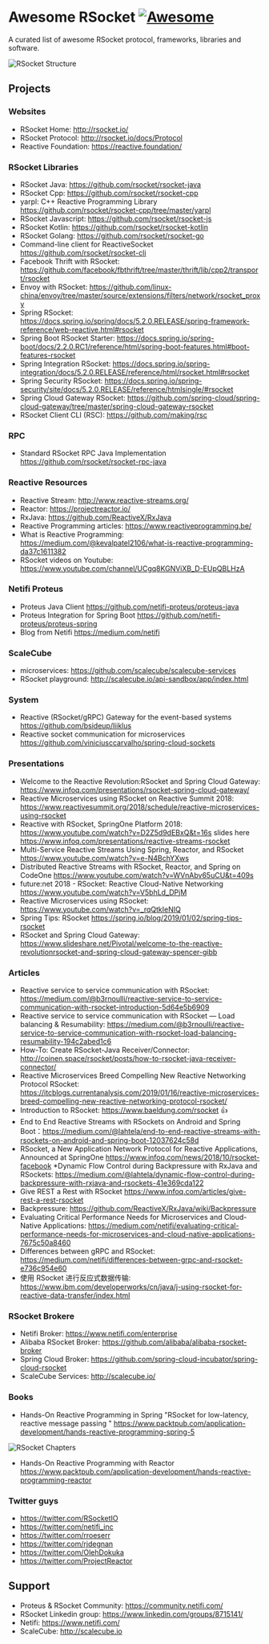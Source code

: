 # Awesome RSocket [![Awesome](https://awesome.re/badge.svg)](https://awesome.re)

A curated list of awesome RSocket protocol, frameworks, libraries and software.

![RSocket Structure](https://github.com/linux-china/awesome-rsocket/raw/master/images/structure.png)


## Projects

### Websites

* RSocket Home: http://rsocket.io/
* RSocket Protocol: http://rsocket.io/docs/Protocol
* Reactive Foundation: https://reactive.foundation/


### RSocket Libraries

* RSocket Java: https://github.com/rsocket/rsocket-java
* RSocket Cpp: https://github.com/rsocket/rsocket-cpp
* yarpl: C++ Reactive Programming Library  https://github.com/rsocket/rsocket-cpp/tree/master/yarpl
* RSocket Javascript: https://github.com/rsocket/rsocket-js
* RSocket Kotlin: https://github.com/rsocket/rsocket-kotlin
* RSocket Golang: https://github.com/rsocket/rsocket-go
* Command-line client for ReactiveSocket https://github.com/rsocket/rsocket-cli
* Facebook Thrift with RSocket: https://github.com/facebook/fbthrift/tree/master/thrift/lib/cpp2/transport/rsocket
* Envoy with RSocket: https://github.com/linux-china/envoy/tree/master/source/extensions/filters/network/rsocket_proxy
* Spring RSocket:  https://docs.spring.io/spring/docs/5.2.0.RELEASE/spring-framework-reference/web-reactive.html#rsocket
* Spring Boot RSocket Starter: https://docs.spring.io/spring-boot/docs/2.2.0.RC1/reference/html/spring-boot-features.html#boot-features-rsocket
* Spring Integration RSocket: https://docs.spring.io/spring-integration/docs/5.2.0.RELEASE/reference/html/rsocket.html#rsocket
* Spring Security RSocket: https://docs.spring.io/spring-security/site/docs/5.2.0.RELEASE/reference/htmlsingle/#rsocket
* Spring Cloud Gateway RSocket: https://github.com/spring-cloud/spring-cloud-gateway/tree/master/spring-cloud-gateway-rsocket
* RSocket Client CLI (RSC): https://github.com/making/rsc

### RPC

* Standard RSocket RPC Java Implementation https://github.com/rsocket/rsocket-rpc-java

### Reactive Resources

* Reactive Stream: http://www.reactive-streams.org/
* Reactor: https://projectreactor.io/
* RxJava: https://github.com/ReactiveX/RxJava
* Reactive Programming articles: https://www.reactiveprogramming.be/
* What is Reactive Programming: https://medium.com/@kevalpatel2106/what-is-reactive-programming-da37c1611382
* RSocket videos on Youtube: https://www.youtube.com/channel/UCgq8KGNViXB_D-EUpQBLHzA

### Netifi Proteus

* Proteus Java Client https://github.com/netifi-proteus/proteus-java 
* Proteus Integration for Spring Boot https://github.com/netifi-proteus/proteus-spring
* Blog from Netifi https://medium.com/netifi

### ScaleCube

* microservices: https://github.com/scalecube/scalecube-services
* RSocket playground: http://scalecube.io/api-sandbox/app/index.html

### System

* Reactive (RSocket/gRPC) Gateway for the event-based systems  https://github.com/bsideup/liiklus
* Reactive socket communication for microservices https://github.com/viniciusccarvalho/spring-cloud-sockets

### Presentations

* Welcome to the Reactive Revolution:RSocket and Spring Cloud Gateway: https://www.infoq.com/presentations/rsocket-spring-cloud-gateway/
* Reactive Microservices using RSocket on Reactive Summit 2018: https://www.reactivesummit.org/2018/schedule/reactive-microservices-using-rsocket
* Reactive with RSocket, SpringOne Platform 2018: https://www.youtube.com/watch?v=D2Z5d9dEBxQ&t=16s slides here https://www.infoq.com/presentations/reactive-streams-rsocket
* Multi-Service Reactive Streams Using Spring, Reactor, and RSocket https://www.youtube.com/watch?v=e-N4BchYXws
* Distributed Reactive Streams with RSocket, Reactor, and Spring on CodeOne https://www.youtube.com/watch?v=WVnAbv65uCU&t=409s
* future:net 2018 - RSocket: Reactive Cloud-Native Networking https://www.youtube.com/watch?v=V5bhLd_DPjM
* Reactive Microservices using RSocket: https://www.youtube.com/watch?v=_rqQtkIeNIQ
* Spring Tips: RSocket https://spring.io/blog/2019/01/02/spring-tips-rsocket
* RSocket and Spring Cloud Gateway: https://www.slideshare.net/Pivotal/welcome-to-the-reactive-revolutionrsocket-and-spring-cloud-gateway-spencer-gibb

### Articles

* Reactive service to service communication with RSocket: https://medium.com/@b3rnoulli/reactive-service-to-service-communication-with-rsocket-introduction-5d64e5b6909
* Reactive service to service communication with RSocket — Load balancing & Resumability: https://medium.com/@b3rnoulli/reactive-service-to-service-communication-with-rsocket-load-balancing-resumability-194c2abed1c6
* How-To: Create RSocket-Java Receiver/Connector: http://coinen.space/rsocket/posts/how-to-rsocket-java-receiver-connector/
* Reactive Microservices Breed Compelling New Reactive Networking Protocol RSocket: https://itcblogs.currentanalysis.com/2019/01/16/reactive-microservices-breed-compelling-new-reactive-networking-protocol-rsocket/
* Introduction to RSocket: https://www.baeldung.com/rsocket :thumbsup:
* End to End Reactive Streams with RSockets on Android and Spring Boot：https://medium.com/@lahtela/end-to-end-reactive-streams-with-rsockets-on-android-and-spring-boot-12037624c58d
* RSocket, a New Application Network Protocol for Reactive Applications, Announced at SpringOne  https://www.infoq.com/news/2018/10/rsocket-facebook
*Dynamic Flow Control during Backpressure with RxJava and RSockets: https://medium.com/@lahtela/dynamic-flow-control-during-backpressure-with-rxjava-and-rsockets-41e369cda122
* Give REST a Rest with RSocket https://www.infoq.com/articles/give-rest-a-rest-rsocket
* Backpressure: https://github.com/ReactiveX/RxJava/wiki/Backpressure
* Evaluating Critical Performance Needs for Microservices and Cloud-Native Applications: https://medium.com/netifi/evaluating-critical-performance-needs-for-microservices-and-cloud-native-applications-7675c50a8460
* Differences between gRPC and RSocket: https://medium.com/netifi/differences-between-grpc-and-rsocket-e736c954e60
* 使用 RSocket 进行反应式数据传输: https://www.ibm.com/developerworks/cn/java/j-using-rsocket-for-reactive-data-transfer/index.html

### RSocket Brokere

* Netifi Broker: https://www.netifi.com/enterprise
* Alibaba RSocket Broker: https://github.com/alibaba/alibaba-rsocket-broker
* Spring Cloud Broker: https://github.com/spring-cloud-incubator/spring-cloud-rsocket
* ScaleCube Services: http://scalecube.io/

### Books

* Hands-On Reactive Programming in Spring  "RSocket for low-latency, reactive message passing " https://www.packtpub.com/application-development/hands-reactive-programming-spring-5

![RSocket Chapters](https://github.com/linux-china/awesome-rsocket/raw/master/images/rsocket_chapters.png)

* Hands-On Reactive Programming with Reactor https://www.packtpub.com/application-development/hands-reactive-programming-reactor


### Twitter guys

* https://twitter.com/RSocketIO
* https://twitter.com/netifi_inc
* https://twitter.com/rroeserr
* https://twitter.com/rjdegnan
* https://twitter.com/OlehDokuka
* https://twitter.com/ProjectReactor

## Support

* Proteus & RSocket Community: https://community.netifi.com/
* RSocket Linkedin group: https://www.linkedin.com/groups/8715141/
* Netifi: https://www.netifi.com/
* ScaleCube: http://scalecube.io
